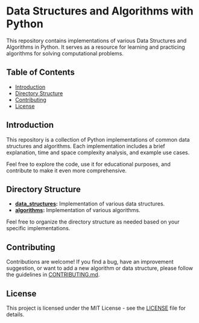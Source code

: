 # Data Structures and Algorithms with Python

This repository contains implementations of various Data Structures and Algorithms in Python. It serves as a resource for learning and practicing algorithms for solving computational problems.

## Table of Contents

- [Introduction](#introduction)
- [Directory Structure](#directory-structure)
- [Contributing](#contributing)
- [License](#license)

## Introduction

This repository is a collection of Python implementations of common data structures and algorithms. Each implementation includes a brief explanation, time and space complexity analysis, and example use cases.

Feel free to explore the code, use it for educational purposes, and contribute to make it even more comprehensive.

## Directory Structure

- **[data_structures](data_structures):** Implementation of various data structures.
- **[algorithms](algorithms):** Implementation of various algorithms.

Feel free to organize the directory structure as needed based on your specific implementations.

## Contributing

Contributions are welcome! If you find a bug, have an improvement suggestion, or want to add a new algorithm or data structure, please follow the guidelines in [CONTRIBUTING.md](CONTRIBUTING.md).

## License

This project is licensed under the MIT License - see the [LICENSE](LICENSE) file for details.

